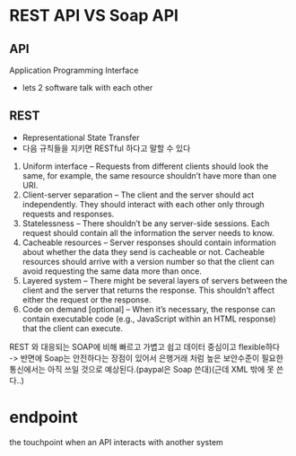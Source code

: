 # REST API VS Soap API

## API
Application Programming Interface
- lets 2 software talk with each other

## REST
- Representational State Transfer
- 다음 규칙들을 지키면 RESTful 하다고 말할 수 있다
1. Uniform interface – Requests from different clients should look the same, for example, the same resource shouldn’t have more than one URI.
2. Client-server separation – The client and the server should act independently. They should interact with each other only through requests and responses.
3. Statelessness – There shouldn’t be any server-side sessions. Each request should contain all the information the server needs to know.
4. Cacheable resources – Server responses should contain information about whether the data they send is cacheable or not. Cacheable resources should arrive with a version number so that the client can avoid requesting the same data more than once.
5. Layered system – There might be several layers of servers between the client and the server that returns the response. This shouldn’t affect either the request or the response.
6. Code on demand [optional] – When it’s necessary, the response can contain executable code (e.g., JavaScript within an HTML response) that the client can execute.

REST 와 대응되는 SOAP에 비해 빠르고 가볍고 쉽고 데이터 중심이고 flexible하다 <br>
-> 반면에 Soap는 안전하다는 장점이 있어서 은행거래 처럼 높은 보안수준이 필요한 통신에서는 아직 쓰일 것으로 예상된다.(paypal은 Soap 쓴대)(근데 XML 밖에 못 쓴다..)

# endpoint
the touchpoint when an API interacts with another system